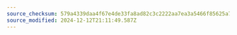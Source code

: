 ```yaml
---
source_checksum: 579a4339daa4f67e4de33fa8ad82c3c2222aa7ea3a5466f85625a79ebbf3589a
source_modified: 2024-12-12T21:11:49.587Z
---
```


